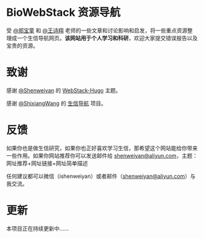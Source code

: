 # BioWebStack 资源导航

受 [@郑宝童](https://www.yuque.com/btzheng) 和 [@王诗翔](https://github.com/ShixiangWang) 老师的一些文章和讨论影响和启发，将一些重点资源整理成一个生信导航网页。**该网站用于个人学习和科研**，欢迎大家提交错误报告以及宝贵的资源。

# 致谢

感谢 [@Shenweiyan](https://github.com/shenweiyan) 的 [WebStack-Hugo](https://github.com/shenweiyan/webstack-hugo) 主题。

感谢 [@ShixiangWang](https://github.com/ShixiangWang) 的 [生信导航](https://github.com/BioSisyphus/guide) 项目。


# 反馈

如果你也是做生信研究，如果你也正好喜欢学习生信，那希望这个网站能给你带来一些作用。如果你网站推荐你可以发送邮件给 [shenweiyan@aliyun.com](http://mail.qq.com/cgi-bin/qm_share?t=qm_mailme&email=shenweiyan@aliyun.com)，主题：网址推荐+网址链接+网址简单描述

任何建议都可以微信（ishenweiyan）或者邮件（[shenweiyan@aliyun.com](http://mail.qq.com/cgi-bin/qm_share?t=qm_mailme&email=shenweiyan@aliyun.com)）与我交流。

# 更新
本项目正在持续更新中......


<!-- Security scan triggered at 2025-09-02 14:23:11 -->

<!-- Security scan triggered at 2025-09-02 15:25:18 -->

<!-- Security scan triggered at 2025-09-02 15:25:35 -->

<!-- Security scan triggered at 2025-09-02 15:26:13 -->